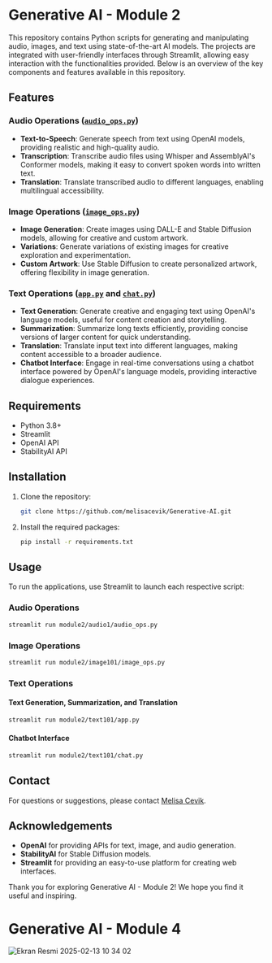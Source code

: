 # Generative AI - Module 2

This repository contains Python scripts for generating and manipulating audio, images, and text using state-of-the-art AI models. The projects are integrated with user-friendly interfaces through Streamlit, allowing easy interaction with the functionalities provided. Below is an overview of the key components and features available in this repository.

## Features

### Audio Operations ([`audio_ops.py`](https://github.com/melisacevik/Generative-AI/blob/master/module2/audio1/audio_ops.py))
- **Text-to-Speech**: Generate speech from text using OpenAI models, providing realistic and high-quality audio.
- **Transcription**: Transcribe audio files using Whisper and AssemblyAI's Conformer models, making it easy to convert spoken words into written text.
- **Translation**: Translate transcribed audio to different languages, enabling multilingual accessibility.

### Image Operations ([`image_ops.py`](https://github.com/melisacevik/Generative-AI/blob/master/module2/image101/image_ops.py))
- **Image Generation**: Create images using DALL-E and Stable Diffusion models, allowing for creative and custom artwork.
- **Variations**: Generate variations of existing images for creative exploration and experimentation.
- **Custom Artwork**: Use Stable Diffusion to create personalized artwork, offering flexibility in image generation.

### Text Operations ([`app.py`](https://github.com/melisacevik/Generative-AI/blob/master/module2/text101/app.py) and [`chat.py`](https://github.com/melisacevik/Generative-AI/blob/master/module2/text101/chat.py))
- **Text Generation**: Generate creative and engaging text using OpenAI's language models, useful for content creation and storytelling.
- **Summarization**: Summarize long texts efficiently, providing concise versions of larger content for quick understanding.
- **Translation**: Translate input text into different languages, making content accessible to a broader audience.
- **Chatbot Interface**: Engage in real-time conversations using a chatbot interface powered by OpenAI's language models, providing interactive dialogue experiences.

## Requirements
- Python 3.8+
- Streamlit
- OpenAI API
- StabilityAI API

## Installation
1. Clone the repository:
   ```sh
   git clone https://github.com/melisacevik/Generative-AI.git
   ```
2. Install the required packages:
   ```sh
   pip install -r requirements.txt
   ```

## Usage
To run the applications, use Streamlit to launch each respective script:

### Audio Operations
```sh
streamlit run module2/audio1/audio_ops.py
```

### Image Operations
```sh
streamlit run module2/image101/image_ops.py
```

### Text Operations
#### Text Generation, Summarization, and Translation
```sh
streamlit run module2/text101/app.py
```

#### Chatbot Interface
```sh
streamlit run module2/text101/chat.py
```

## Contact
For questions or suggestions, please contact [Melisa Cevik](https://github.com/melisacevik).

## Acknowledgements
- **OpenAI** for providing APIs for text, image, and audio generation.
- **StabilityAI** for Stable Diffusion models.
- **Streamlit** for providing an easy-to-use platform for creating web interfaces.

Thank you for exploring Generative AI - Module 2! We hope you find it useful and inspiring.


# Generative AI - Module 4

![Ekran Resmi 2025-02-13 10 34 02](https://github.com/user-attachments/assets/2f9591db-d250-47be-a96c-6a8648d66b91)

